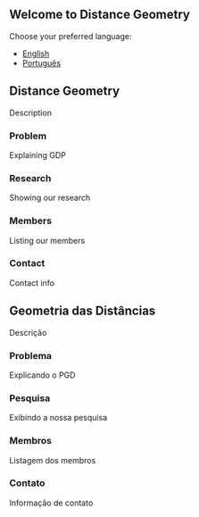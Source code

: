 ## Welcome to Distance Geometry

Choose your preferred language:

 * [English](#distance-geometry)
 * [Português](#geometria-das-distancias)

## Distance Geometry

Description

### Problem

Explaining GDP

### Research

Showing our research

### Members

Listing our members

### Contact

Contact info

## Geometria das Distâncias

Descrição

### Problema

Explicando o PGD

### Pesquisa

Exibindo a nossa pesquisa

### Membros

Listagem dos membros

### Contato

Informação de contato

<!--

**Here are some ideas to get you started:**

🙋‍♀️ A short introduction - what is your organization all about?
🌈 Contribution guidelines - how can the community get involved?
👩‍💻 Useful resources - where can the community find your docs? Is there anything else the community should know?
🍿 Fun facts - what does your team eat for breakfast?
🧙 Remember, you can do mighty things with the power of [Markdown](https://docs.github.com/github/writing-on-github/getting-started-with-writing-and-formatting-on-github/basic-writing-and-formatting-syntax)
-->
